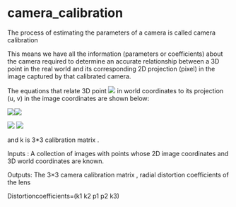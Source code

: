 # camera_calibration

The process of estimating the parameters of a camera is called camera calibration

This means we have all the information (parameters or coefficients) about the camera required to determine an accurate relationship between a 3D point in the real world and its corresponding 2D projection (pixel) in the image captured by that calibrated camera.

The equations that relate 3D point <img src="https://render.githubusercontent.com/render/math?math=(X_w, Y_w, Z_w)">
 in world coordinates to its projection (u, v) in the image coordinates are shown below:
 



<img src="https://render.githubusercontent.com/render/math?math=\begin{bmatrix}u'  \\v' \\z'  \end{bmatrix}= P "><img src="https://render.githubusercontent.com/render/math?math=\begin{bmatrix} X_{w} \\ Y_w \\ Z_w \\ 1 \end{bmatrix}">


<img src="https://render.githubusercontent.com/render/math?math=u=\frac{u'}{w'} \, \,\, \, , \,\, v=\frac{v'}{w'} ">

<img src="https://render.githubusercontent.com/render/math?math=P=K\, \, \times \,\,[R\,|\,t]">


and k is 3*3 calibration matrix .

Inputs : A collection of images with points whose 2D image coordinates and 3D world coordinates are known.

Outputs: The 3×3 camera calibration matrix , radial distortion coefficients of the lens

Distortioncoefficients=(k1 k2 p1 p2 k3)



